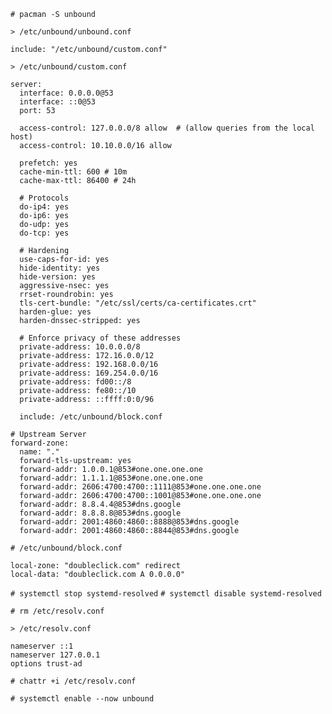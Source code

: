 
`# pacman -S unbound`

`> /etc/unbound/unbound.conf`
```
include: "/etc/unbound/custom.conf"
```

`> /etc/unbound/custom.conf`
```
server:
  interface: 0.0.0.0@53
  interface: ::0@53
  port: 53

  access-control: 127.0.0.0/8 allow  # (allow queries from the local host)
  access-control: 10.10.0.0/16 allow
  
  prefetch: yes
  cache-min-ttl: 600 # 10m
  cache-max-ttl: 86400 # 24h

  # Protocols
  do-ip4: yes
  do-ip6: yes
  do-udp: yes
  do-tcp: yes

  # Hardening
  use-caps-for-id: yes
  hide-identity: yes
  hide-version: yes
  aggressive-nsec: yes
  rrset-roundrobin: yes
  tls-cert-bundle: "/etc/ssl/certs/ca-certificates.crt"
  harden-glue: yes
  harden-dnssec-stripped: yes
  
  # Enforce privacy of these addresses
  private-address: 10.0.0.0/8
  private-address: 172.16.0.0/12
  private-address: 192.168.0.0/16
  private-address: 169.254.0.0/16
  private-address: fd00::/8
  private-address: fe80::/10
  private-address: ::ffff:0:0/96

  include: /etc/unbound/block.conf

# Upstream Server
forward-zone:
  name: "."
  forward-tls-upstream: yes
  forward-addr: 1.0.0.1@853#one.one.one.one
  forward-addr: 1.1.1.1@853#one.one.one.one
  forward-addr: 2606:4700:4700::1111@853#one.one.one.one
  forward-addr: 2606:4700:4700::1001@853#one.one.one.one
  forward-addr: 8.8.4.4@853#dns.google
  forward-addr: 8.8.8.8@853#dns.google
  forward-addr: 2001:4860:4860::8888@853#dns.google
  forward-addr: 2001:4860:4860::8844@853#dns.google
```

`# /etc/unbound/block.conf`
```
local-zone: "doubleclick.com" redirect
local-data: "doubleclick.com A 0.0.0.0"
```

`# systemctl stop systemd-resolved`
`# systemctl disable systemd-resolved`

`# rm /etc/resolv.conf`

`> /etc/resolv.conf`
```
nameserver ::1
nameserver 127.0.0.1
options trust-ad
```

`# chattr +i /etc/resolv.conf`

`# systemctl enable --now unbound`
